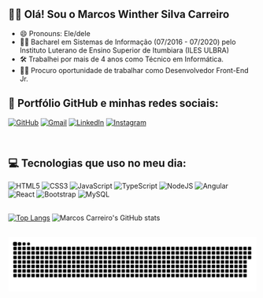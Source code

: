 ## 👨‍💻 Olá! Sou o Marcos Winther Silva Carreiro

- 😄 Pronouns: Ele/dele
- 👨‍🎓 Bacharel em Sistemas de Informação (07/2016 - 07/2020) pelo Instituto Luterano de Ensino Superior de Itumbiara (ILES ULBRA)
- 🛠 Trabalhei por mais de 4 anos como Técnico em Informática.
- 🏃‍♂️ Procuro oportunidade de trabalhar como Desenvolvedor Front-End Jr.

## 📱 Portfólio GitHub e minhas redes sociais:

[![GitHub](https://img.shields.io/badge/GitHub-100000?style=for-the-badge&logo=github&logoColor=white)](https://github.com/MarcosWinther)
[![Gmail](https://img.shields.io/badge/Gmail-D14836?style=for-the-badge&logo=gmail&logoColor=white)](mailto:winthermarcos@gmail.com)
[![LinkedIn](https://img.shields.io/badge/LinkedIn-0077B5?style=for-the-badge&logo=linkedin&logoColor=white)](https://www.linkedin.com/in/marcoswinthersilva/)
[![Instagram](https://img.shields.io/badge/Instagram-E4405F?style=for-the-badge&logo=instagram&logoColor=white)](https://www.instagram.com/marcossilvacarreiro/)

<br>

## 💻 Tecnologias que uso no meu dia:

<div style="display: inline_block">
  <img alt="HTML5" src="https://img.shields.io/badge/HTML5-E34F26?style=for-the-badge&logo=html5&logoColor=white">
  <img alt="CSS3" src="https://img.shields.io/badge/CSS3-1572B6?style=for-the-badge&logo=css3&logoColor=white">
  <img alt="JavaScript" src="https://img.shields.io/badge/JavaScript-323330?style=for-the-badge&logo=javascript&logoColor=F7DF1E">
  <img alt="TypeScript" src="https://img.shields.io/badge/TypeScript-007ACC?style=for-the-badge&logo=typescript&logoColor=white">
  <img alt="NodeJS" src="https://img.shields.io/badge/Node.js-43853D?style=for-the-badge&logo=node.js&logoColor=white">
  <img alt="Angular" src="https://img.shields.io/badge/Angular-DD0031?style=for-the-badge&logo=angular&logoColor=white">
  <img alt="React" src="https://img.shields.io/badge/React-20232A?style=for-the-badge&logo=react&logoColor=61DAFB">
  <img alt="Bootstrap" src="https://img.shields.io/badge/Bootstrap-563D7C?style=for-the-badge&logo=bootstrap&logoColor=white">
  <img alt="MySQL" src="https://img.shields.io/badge/MySQL-00000F?style=for-the-badge&logo=mysql&logoColor=whit">
</div>
<br>

[![Top Langs](https://github-readme-stats.vercel.app/api/top-langs/?username=MarcosWinther&layout=donut)](https://github.com/anuraghazra/github-readme-stats)
![Marcos Carreiro's GitHub stats](https://github-readme-stats.vercel.app/api?username=MarcosWinther&show_icons=true&theme=dracula)
<br><br>

<picture>
  <source media="(prefers-color-scheme: dark)" srcset="https://raw.githubusercontent.com/MarcosWinther/MarcosWinther/output/github-contribution-grid-snake-dark.svg">
  <source media="(prefers-color-scheme: light)" srcset="https://raw.githubusercontent.com/MarcosWinther/MarcosWinther/output/github-contribution-grid-snake.svg">
  <img alt="github contribution grid snake animation" src="https://raw.githubusercontent.com/MarcosWinther/MarcosWinther/output/github-contribution-grid-snake.svg">
</picture>
<br><br>
